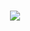 <h1 align="center">
    <img src="https://readme-typing-svg.herokuapp.com/?font=Inter&size=24&pause=1000&center=true&vCenter=true&width=700&height=70&color=4493F8&duration=4000&lines=Hi+there!+I'm+Anisha+👋;Currently+leveling+up+my+gaming+and+coding+skills+🎮💻;" />
</h1>


<!--
**itsumigouenji10/itsumigouenji10** is a ✨ _special_ ✨ repository because its `README.md` (this file) appears on your GitHub profile.

Here are some ideas to get you started:

- 🔭 I’m currently working on ...
- 🌱 I’m currently learning ...
- 👯 I’m looking to collaborate on ...
- 🤔 I’m looking for help with ...
- 💬 Ask me about ...
- 📫 How to reach me: ...
- 😄 Pronouns: ...
- ⚡ Fun fact: ...
-->
